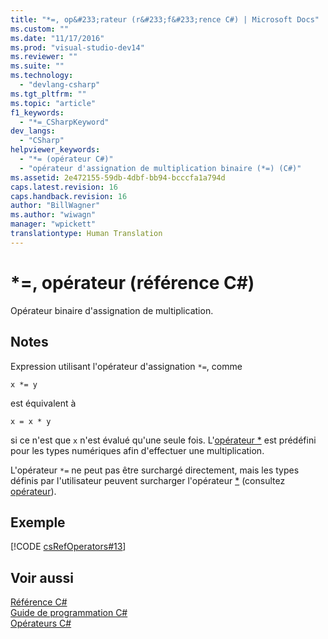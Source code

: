 ```yaml
---
title: "*=, op&#233;rateur (r&#233;f&#233;rence C#) | Microsoft Docs"
ms.custom: ""
ms.date: "11/17/2016"
ms.prod: "visual-studio-dev14"
ms.reviewer: ""
ms.suite: ""
ms.technology: 
  - "devlang-csharp"
ms.tgt_pltfrm: ""
ms.topic: "article"
f1_keywords: 
  - "*=_CSharpKeyword"
dev_langs: 
  - "CSharp"
helpviewer_keywords: 
  - "*= (opérateur C#)"
  - "opérateur d'assignation de multiplication binaire (*=) (C#)"
ms.assetid: 2e472155-59db-4dbf-bb94-bcccfa1a794d
caps.latest.revision: 16
caps.handback.revision: 16
author: "BillWagner"
ms.author: "wiwagn"
manager: "wpickett"
translationtype: Human Translation
---
```

# *=, op&#233;rateur (r&#233;f&#233;rence C#)
Opérateur binaire d'assignation de multiplication.  
  
## Notes  
 Expression utilisant l'opérateur d'assignation `*=`, comme  
  
```  
x *= y  
```  
  
 est équivalent à  
  
```  
x = x * y  
```  
  
 si ce n'est que `x` n'est évalué qu'une seule fois.  L'[opérateur \*](../../../csharp/language-reference/operators/multiplication-operator.md) est prédéfini pour les types numériques afin d'effectuer une multiplication.  
  
 L'opérateur `*=` ne peut pas être surchargé directement, mais les types définis par l'utilisateur peuvent surcharger l'opérateur [\*](../../../csharp/language-reference/operators/multiplication-operator.md) \(consultez [opérateur](../../../csharp/language-reference/keywords/operator.md)\).  
  
## Exemple  
 [!CODE [csRefOperators#13](../CodeSnippet/VS_Snippets_VBCSharp/csrefOperators#13)]  
  
## Voir aussi  
 [Référence C\#](../../../csharp/language-reference/index.md)   
 [Guide de programmation C\#](../../../csharp/programming-guide/index.md)   
 [Opérateurs C\#](../../../csharp/language-reference/operators/index.md)